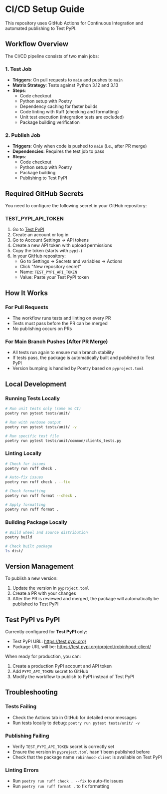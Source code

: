 # CI/CD Setup Guide

This repository uses GitHub Actions for Continuous Integration and automated publishing to Test PyPI.

## Workflow Overview

The CI/CD pipeline consists of two main jobs:

### 1. Test Job
- **Triggers**: On pull requests to `main` and pushes to `main`
- **Matrix Strategy**: Tests against Python 3.12 and 3.13
- **Steps**:
  - Code checkout
  - Python setup with Poetry
  - Dependency caching for faster builds
  - Code linting with Ruff (checking and formatting)
  - Unit test execution (integration tests are excluded)
  - Package building verification

### 2. Publish Job
- **Triggers**: Only when code is pushed to `main` (i.e., after PR merge)
- **Dependencies**: Requires the test job to pass
- **Steps**:
  - Code checkout
  - Python setup with Poetry
  - Package building
  - Publishing to Test PyPI

## Required GitHub Secrets

You need to configure the following secret in your GitHub repository:

### TEST_PYPI_API_TOKEN
1. Go to [Test PyPI](https://test.pypi.org/)
2. Create an account or log in
3. Go to Account Settings → API tokens
4. Create a new API token with upload permissions
5. Copy the token (starts with `pypi-`)
6. In your GitHub repository:
   - Go to Settings → Secrets and variables → Actions
   - Click "New repository secret"
   - Name: `TEST_PYPI_API_TOKEN`
   - Value: Paste your Test PyPI token

## How It Works

### For Pull Requests
- The workflow runs tests and linting on every PR
- Tests must pass before the PR can be merged
- No publishing occurs on PRs

### For Main Branch Pushes (After PR Merge)
- All tests run again to ensure main branch stability
- If tests pass, the package is automatically built and published to Test PyPI
- Version bumping is handled by Poetry based on `pyproject.toml`

## Local Development

### Running Tests Locally
```bash
# Run unit tests only (same as CI)
poetry run pytest tests/unit/

# Run with verbose output
poetry run pytest tests/unit/ -v

# Run specific test file
poetry run pytest tests/unit/common/clients_tests.py
```

### Linting Locally
```bash
# Check for issues
poetry run ruff check .

# Auto-fix issues
poetry run ruff check . --fix

# Check formatting
poetry run ruff format --check .

# Apply formatting
poetry run ruff format .
```

### Building Package Locally
```bash
# Build wheel and source distribution
poetry build

# Check built package
ls dist/
```

## Version Management

To publish a new version:
1. Update the version in `pyproject.toml`
2. Create a PR with your changes
3. After the PR is reviewed and merged, the package will automatically be published to Test PyPI

## Test PyPI vs PyPI

Currently configured for **Test PyPI** only:
- Test PyPI URL: https://test.pypi.org/
- Package URL will be: https://test.pypi.org/project/robinhood-client/

When ready for production, you can:
1. Create a production PyPI account and API token
2. Add `PYPI_API_TOKEN` secret to GitHub
3. Modify the workflow to publish to PyPI instead of Test PyPI

## Troubleshooting

### Tests Failing
- Check the Actions tab in GitHub for detailed error messages
- Run tests locally to debug: `poetry run pytest tests/unit/ -v`

### Publishing Failing
- Verify `TEST_PYPI_API_TOKEN` secret is correctly set
- Ensure the version in `pyproject.toml` hasn't been published before
- Check that the package name `robinhood-client` is available on Test PyPI

### Linting Errors
- Run `poetry run ruff check . --fix` to auto-fix issues
- Run `poetry run ruff format .` to fix formatting
